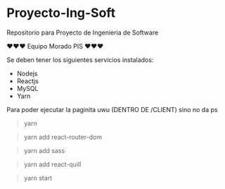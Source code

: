 # Proyecto-Ing-Soft
Repositorio para Proyecto de Ingenieria de Software

♥️♥️♥️ Equipo Morado PIS ♥️♥️♥️

Se deben tener los siguientes servicios instalados:
- Nodejs
- Reactjs
- MySQL
- Yarn

Para poder ejecutar la paginita uwu
(DENTRO DE /CLIENT) sino no da ps 
> yarn

> yarn add react-router-dom

> yarn add sass

> yarn add react-quill

> yarn start
